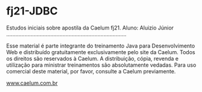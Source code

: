 # fj21-JDBC

Estudos iniciais sobre apostila da Caelum fj21.
Aluno: Aluizio Júnior
...............................................................................

Esse material é parte integrante do treinamento Java para Desenvolvimento Web e distribuído gratuitamente
exclusivamente pelo site da Caelum. Todos os direitos são reservados à Caelum. A distribuição, cópia, revenda
e utilização para ministrar treinamentos são absolutamente vedadas. Para uso comercial deste material,
por favor, consulte a Caelum previamente.

www.caelum.com.br
